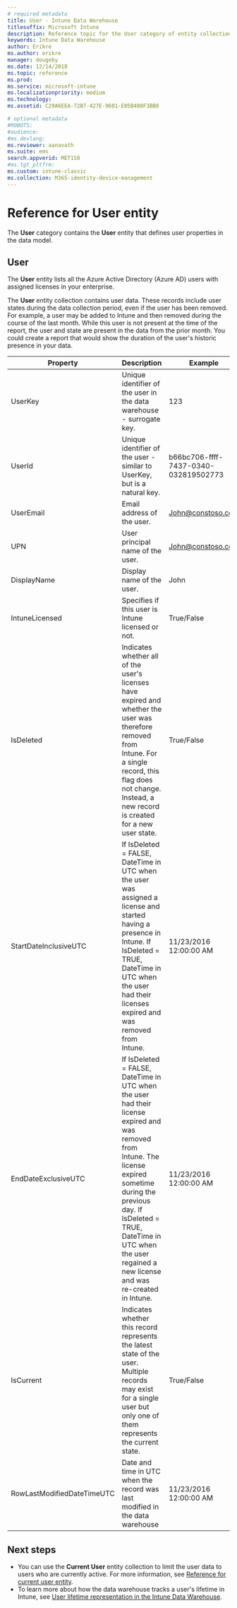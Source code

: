 ```yaml
---
# required metadata
title: User - Intune Data Warehouse
titlesuffix: Microsoft Intune
description: Reference topic for the User category of entity collections in the Intune Data Warehouse API.
keywords: Intune Data Warehouse
author: Erikre
ms.author: erikre
manager: dougeby
ms.date: 12/14/2018
ms.topic: reference
ms.prod:
ms.service: microsoft-intune
ms.localizationpriority: medium
ms.technology:
ms.assetid: C29A6EEA-72B7-427E-9601-E05B408F3BB0

# optional metadata
#ROBOTS:
#audience:
#ms.devlang:
ms.reviewer: aanavath
ms.suite: ems
search.appverid: MET150
#ms.tgt_pltfrm:
ms.custom: intune-classic
ms.collection: M365-identity-device-management
---
```


# Reference for User entity

The **User** category contains the **User** entity that defines user properties in the data model.

## User

The **User** entity lists all the Azure Active Directory (Azure AD) users with assigned licenses in your enterprise.

The **User** entity collection contains user data. These records include user states during the data collection period, even if the user has been removed. For example, a user may be added to Intune and then removed during the course of the last month. While this user  is not present at the time of the report, the user and state are present in the data from the prior month. You could create a report that would show the duration of the user's historic presence in your data.

| Property  | Description | Example |
|---------|------------|--------|
| UserKey |Unique identifier of the user in the data warehouse - surrogate key. |123 |
| UserId |Unique identifier of the user  - similar to UserKey, but is a natural key. |b66bc706-ffff-7437-0340-032819502773 |
| UserEmail |Email address of the user. |John@constoso.com |
| UPN | User principal name of the user. | John@constoso.com |
| DisplayName |Display name of the user. |John |
| IntuneLicensed |Specifies if this user is Intune licensed or not. |True/False |
| IsDeleted | Indicates whether all of the user's licenses have expired and whether the user was therefore removed from Intune. For a single record, this flag does not change. Instead, a new record is created for a new user state. |True/False |
| StartDateInclusiveUTC |If IsDeleted = FALSE, DateTime in UTC when the user was assigned a license and started having a presence in Intune. If IsDeleted = TRUE, DateTime in UTC when the user had their licenses expired and was removed from Intune. |11/23/2016 12:00:00 AM |
| EndDateExclusiveUTC |If IsDeleted = FALSE, DateTime in UTC when the user had their license expired and was removed from Intune. The license expired sometime during the previous day. If IsDeleted = TRUE, DateTime in UTC when the user regained a new license and was re-created in Intune.  |11/23/2016 12:00:00 AM |
| IsCurrent |Indicates whether this record represents the latest state of the user. Multiple records may exist for a single user but only one of them represents the current state.  |True/False |
| RowLastModifiedDateTimeUTC |Date and time in UTC when the record was last modified in the data warehouse  |11/23/2016 12:00:00 AM |

## Next steps
 - You can use the **Current User** entity collection to limit the user data to users who are currently active. For more information, see [Reference for current user entity](reports-ref-current-user.md).
 - To learn more about how the data warehouse tracks a user's lifetime in Intune, see [User lifetime representation in the Intune Data Warehouse](reports-ref-user-timeline.md).
